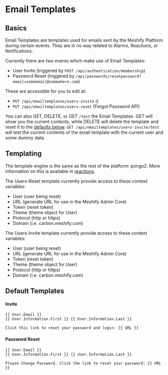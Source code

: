 # Email Templates

## Basics

Email Templates are templates used for emails sent by the Meshify Platform during certain events. They are in no way related to Alarms, Reactions, or Notifications.

Currently there are two events which make use of Email Templates:

- User Invite (triggered by `POST /api/authentication/membership`)
- Password Reset (triggered by `/api/passwords/resetpassword?email=someemail@somewhere.com`)

These are accessible for you to edit at:

- `PUT /api/emailtemplates/users-invite` ()
- `PUT /api/emailtemplates/users-reset` (Forgot Password API)

You can also GET, DELETE, or GET `/test` the Email Templates. GET will show you the current contents, while DELETE will delete the template and reset it to the [defaults below](#default-templates). `GET /api/emailtemplates/users-invite/test` will test the current contents of the email template with the current user and some dummy data.

## Templating

The template engine is the same as the rest of the platform: pongo2. More information on this is available in [reactions](/concepts/reactions.md#templates).

The Users-Reset template currently provide access to these context variables:

- User (user being reset)
- URL (generate URL for use in the Meshify Admin Core)
- Token (reset token)
- Theme (theme object for User)
- Protocol (http or https)
- Domain (i.e. carbon.meshify.com)

The Users-Invite template currently provide access to these context variables:

- User (user being reset)
- URL (generate URL for use in the Meshify Admin Core)
- Token (reset token)
- Theme (theme object for User)
- Protocol (http or https)
- Domain (i.e. carbon.meshify.com)

## Default Templates

#### Invite

```
{{ User.Email }}
{{ User.Information.First }} {{ User.Information.Last }}

Click this link to reset your password and login: {{ URL }}
```

#### Password Reset

```
{{ User.Email }}
{{ User.Information.First }} {{ User.Information.Last }}

Please Change Password. Click the link to reset your password: {{ URL }}
```
